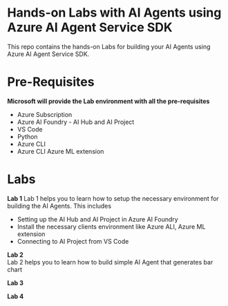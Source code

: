 # Hands-on Labs with AI Agents using Azure AI Agent Service SDK

This repo contains the hands-on Labs for building your AI Agents using Azure AI Agent Service SDK.

# Pre-Requisites
**Microsoft will provide the Lab environment with all the pre-requisites**
* Azure Subscription
* Azure AI Foundry - AI Hub and AI Project <br>
* VS Code <br>
* Python <br>
* Azure CLI <br>
* Azure CLI Azure ML extension <br>

# Labs

**Lab 1**
Lab 1 helps you to learn how to setup the necessary environment for  building the AI Agents. This includes 
* Setting up the AI Hub and AI Project in Azure AI Foundry
* Install the necessary clients environment like Azure ALI, Azure ML extension
* Connecting to AI Project from VS Code

**Lab 2** <br>
Lab 2 helps you to learn how to build simple AI Agent that generates bar chart

**Lab 3**

**Lab 4**
